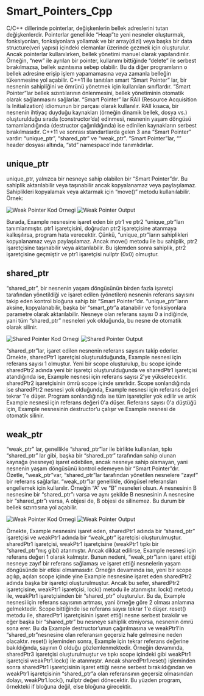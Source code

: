 # Smart_Pointers_Cpp

C/C++ dillerinde pointerlar, değişkenlerin bellek adreslerini tutan değişkenlerdir. Pointerlar genellikle “Heap”te yeni nesneler oluşturmak, fonksiyonları, fonksiyonlara yollamak ve bir array(dizi) veya başka bir data structure(veri yapısı) içindeki elemanlar üzerinde gezmek için oluşturulur. Ancak pointerlar kullanılırken, bellek yönetimi manuel olarak yapılandırılır. Örneğin, “new” ile ayrılan bir pointer, kullanımı bittiğinde “delete” ile serbest bırakılmazsa, bellek sızıntısına sebep olabilir. Bu da diğer programların o bellek adresine erişip işlem yapamamasına veya zamanla belleğin tükenmesine yol açabilir.
C++11 ile tanıtılan smart “Smart Pointer” lar, bir nesnenin sahipliğini ve ömrünü yönetmek için kullanılan sınıflardır. “Smart Pointer”lar bellek sızıntılarının önlenmesini, bellek yönetiminin otomatik olarak sağlanmasını sağlarlar. “Smart Pointer” lar RAII (Resource Acquisition Is Initialization) idiomunun bir parçası olarak kullanılır. RAII kısaca, bir nesnenin ihtiyaç duyduğu kaynakları (örneğin dinamik bellek, dosya vs.) oluşturulduğu sırada (constructor’da) edinmesi, nesnenin yaşam döngüsü tamamlandığında (destructor çağırıldığında) ise edinilen kaynakların serbest bırakılmasıdır.
C++11 ve sonrası standartlarda gelen 3 ana “Smart Pointer” vardır: “unique_ptr”, “shared_ptr” ve “weak_ptr”. “Smart Pointer”lar, “<memory>” header dosyası altında, “std” namespace’inde tanımlıdırlar.
## unique_ptr
unique_ptr, yalnızca bir nesneye sahip olabilen bir “Smart Pointer”dır. Bu sahiplik aktarılabilir veya taşınabilir ancak kopyalanamaz veya paylaşılamaz. Sahiplikleri kopyalamak veya aktarmak için “move()” metodu kullanılabilir.
Örnek:

![Weak Pointer Kod Ornegi](Images/weak_ptr.png)
![Weak Pointer Output](Images/weak_ptr_output.png)

Burada, Example nesnesine işaret eden bir ptr1 ve ptr2 “unique_ptr”ları tanımlanmıştır. ptr1 işaretçisini, doğrudan ptr2 işaretçisine atanmaya kalkışılırsa, program hata verecektir. Çünkü, “unique_ptr”ların sahiplikleri kopyalanamaz veya paylaşılamaz. Ancak move() metodu ile bu sahiplik, ptr2 işaretçisine taşınabilir veya aktarılabilir. Bu işlemden sonra sahiplik, ptr2 işaretçisine geçmiştir ve ptr1 işaretçisi nullptr (0x0) olmuştur.
## shared_ptr
“shared_ptr”, bir nesnenin yaşam döngüsünün birden fazla işaretçi tarafından yönetildiği ve işaret edilen (yönetilen) nesnenin referans sayısını takip eden kontrol bloğuna sahip bir “Smart Pointer”dır. “unique_ptr”ların aksine, kopyalanabilir, başka bir “smart_ptr”a atanabilir ve fonksiyonlara parametre olarak aktarılabilir. Nesneye olan referans sayısı 0 a indiğinde, yani tüm “shared_ptr” nesneleri yok olduğunda, bu nesne de otomatik olarak silinir.

![Shared Pointer Kod Ornegi](Images/shared_ptr.png)
![Shared Pointer Output](Images/shared_ptr_output.png)

“shared_ptr”lar, işaret edilen nesnenin referans sayısını takip ederler. Örnekte, sharedPtr1 işaretçisi oluşturulduğunda, Example nesnesi için referans sayısı 1 olmuştur. Yeni bir scope oluşturulup, bu scope içinde sharedPtr2 adında yeni bir işaretçi oluşturulduğunda ve sharedPtr1 işaretçisi atandığında ise, Example nesnesi için referans sayısı 2'ye yükselecektir. sharedPtr2 işaretçisinin ömrü scope içinde sınırlıdır. Scope sonlandığında ise sharedPtr2 nesnesi yok olduğunda, Example nesnesi için referans değeri tekrar 1'e düşer. Program sonlandığında ise tüm işaretçiler yok edilir ve artık Example nesnesi için referans değeri 0'a düşer. Referans sayısı 0'a düştüğü için, Example nesnesinin destructor’u çalışır ve Example nesnesi de otomatik silinir.
## weak_ptr
“weak_ptr” lar, genellikle “shared_ptr”lar ile birlikte kullanılan, tıpkı “shared_ptr” lar gibi, başka bir “shared_ptr” tarafından sahip olunan kaynağa (nesneye) işaret edebilen, ancak nesneye sahip olamayan, yani nesnenin yaşam döngüsünü kontrol edemeyen bir “Smart Pointer”dır. Özetle, “weak_ptr”var, “shared_ptr”lar tarafından yönetilen nesnelere “zayıf” bir referans sağlarlar. “weak_ptr”lar genellikle, döngüsel referansları engellemek için kullanılır. Örneğin “A” ve “B” nesneleri olsun. A nesnesinin B nesnesine bir “shared_ptr”ı varsa ve aynı şekilde B nesnesinin A nesnesine bir “shared_ptr”ı varsa, A objesi de, B objesi de silinemez. Bu durum bir bellek sızıntısına yol açabilir.

![Weak Pointer Kod Ornegi](Images/weak_ptr.png)
![Weak Pointer Output](Images/weak_ptr_output.png)

Örnekte, Example nesnesini işaret eden, sharedPtr1 adında bir “shared_ptr” işaretçisi ve weakPtr1 adında bir “weak_ptr” işaretçisi oluşturulmuştur. sharedPtr1 işaretçisi, weakPtr1 işaretçisine (weakPtr1 tıpkı bir “shared_ptr”mış gibi) atanmıştır. Ancak dikkat edilirse, Example nesnesi için referans değeri 1 olarak kalmıştır. Bunun nedeni, “weak_ptr”ların işaret ettiği nesneye zayıf bir referans sağlaması ve işaret ettiği nesnelerin yaşam döngüsünde bir etkisi olmamasıdır. Örneğin devamında ise, yeni bir scope açılıp, açılan scope içinde yine Example nesnesine işaret eden sharedPtr2 adında başka bir işaretçi oluşturulmuştur. Ancak bu sefer, sharedPtr2 işaretçisine, weakPtr1 işaretçisi, lock() metodu ile atanmıştır. lock() metodu ile, weakPtr1 işaretçisinden bir “shared_ptr” oluşturulur. Bu da, Example nesnesi için referans sayısının artması, yani örneğe göre 2 olması anlamına gelmektedir. Scope bittiğinde ise referans sayısı tekrar 1'e düşer. reset() metodu ile, sharedPtr1 işaretçisinin işaret ettiği nesne serbest bırakılır ve eğer başka bir “shared_ptr” bu nesneye sahiplik etmiyorsa, nesnenin ömrü sona erer. Bu da Example destructor’unun çağırılmasına ve weakPtr1'in “shared_ptr”nesnesine olan referansın geçersiz hale gelmesine neden olacaktır. reset() işleminden sonra, Example için tekrar referans değerine bakıldığında, sayının 0 olduğu gözlemlenmektedir. Örneğin devamında, sharedPtr3 işaretçisi oluşturulmuştur ve tıpkı scope içindeki gibi weakPtr1 işaretçisi weakPtr1.lock() ile atanmıştır. Ancak sharedPtr1.reset() işleminden sonra sharedPtr1 işaretçisinin işaret ettiği nesne serbest bırakıldığından ve weakPtr1 işaretçisinin “shared_ptr”a olan referansının geçersiz olmasından dolayı, weakPtr1.lock(), nullptr değeri dönecektir. Bu yüzden program, örnekteki if bloğuna değil, else bloğuna girecektir.
